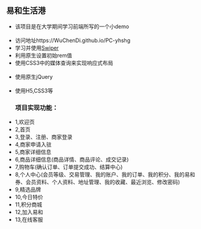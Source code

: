 <h2>易和生活港</h2>

<ul>
  <li>该项目是在大学期间学习前端所写的一个小demo</li>
  <li>访问地址https://WuChenDi.github.io/PC-yhshg</li>
  <li>学习并使用<a href="http://www.swiper.com.cn/">Swiper</a></li>
  <li>利用原生设置初始rem值</li>
  <li>使用CSS3中的媒体查询来实现响应式布局</li>
  <li>使用原生jQuery</li>
  <li>使用H5,CSS3等</li>
</ul>

<ul>
  <h3>项目实现功能：</h3>
  <li>1,欢迎页</li>
  <li>2,首页</li>
  <li>3,登录、注册、商家登录</li>
  <li>4,商家申请入驻</li>
  <li>5,商家详细信息</li>
  <li>6,商品详细信息(商品详情、商品评论、成交记录)</li>
  <li>7,购物车(确认订单、订单提交成功、结算中心)</li>
  <li>8,个人中心(会员等级、交易管理、我的账户、我的订单、我的积分、我的易和券、会员资料、个人资料、地址管理、我的收藏、最近浏览、修改密码)</li>
  <li>9,精选品牌</li>
  <li>10,今日特价</li>
  <li>11,积分商城</li>
  <li>12,加入易和</li>
  <li>13,在线客服</li>
</ul>
